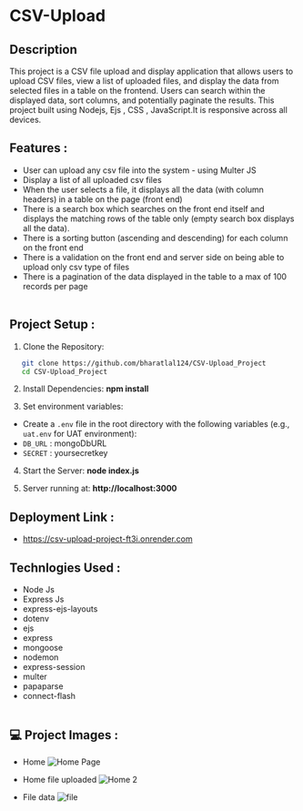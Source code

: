 # CSV-Upload 

##  Description

This project is a CSV file upload and display application that allows users to upload CSV files, view a list of uploaded files, and display the data from selected files in a table on the frontend. Users can search within the displayed data, sort columns, and potentially paginate the results. This project built using Nodejs, Ejs , CSS , JavaScript.It is responsive across all devices.

## Features :

- User can upload any csv file into the system - using Multer JS
- Display a list of all uploaded csv files
- When the user selects a file, it displays all the data (with column headers) in a table on the page (front end)
- There is a search box which searches on the front end itself and displays the matching rows of the table only (empty search box displays all the data).
- There is a sorting button (ascending and descending) for each column on the front end
- There is a validation on the front end and server side on being able to upload only csv type of files
- There is a pagination of the data displayed in the table to a max of 100 records per page
  <br/>
  <br/>

## Project Setup :

1. Clone the Repository:

```bash
   git clone https://github.com/bharatlal124/CSV-Upload_Project
   cd CSV-Upload_Project
```

2. Install Dependencies:
   **npm install**

3. Set environment variables:

- Create a `.env` file in the root directory with the following variables (e.g., `uat.env` for UAT environment):
- `DB_URL` : mongoDbURL
- `SECRET` : yoursecretkey

4. Start the Server:
   **node index.js**

5. Server running at:
   **http://localhost:3000**

## Deployment Link :

- https://csv-upload-project-ft3i.onrender.com

## Technlogies Used :

- Node Js <br/>
- Express Js <br/>
- express-ejs-layouts <br/>
- dotenv<br/>
- ejs<br/>
- express<br/>
- mongoose<br/>
- nodemon<br/>
- express-session<br/>
- multer <br/>
- papaparse <br/>
- connect-flash <br />
  <br/>

## 💻 Project Images :

- Home
  ![Home Page](https://github.com/bharatlal124/CSV-Upload_Project/assets/127212425/a193e34b-73d7-4949-bd0a-8fc06ed08d6a)

- Home file uploaded
  ![Home 2](https://github.com/bharatlal124/CSV-Upload_Project/assets/127212425/541d996b-5984-4626-bcc6-311682f6e5a2)

- File data
  ![file](https://github.com/bharatlal124/CSV-Upload_Project/assets/127212425/83b716d2-2c7a-44a4-bb56-ef722a4a6667)

